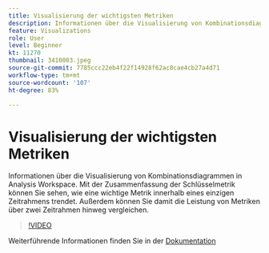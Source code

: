```yaml
---
title: Visualisierung der wichtigsten Metriken
description: Informationen über die Visualisierung von Kombinationsdiagrammen in Analysis Workspace. Mit der Zusammenfassung der Schlüsselmetrik können Sie sehen, wie eine wichtige Metrik innerhalb eines einzigen Zeitrahmens trendet. Außerdem können Sie damit die Leistung von Metriken über zwei Zeitrahmen hinweg vergleichen. (Sollte zwischen 60 und 160 Zeichen lang sein, beträgt aber 244 Zeichen)
feature: Visualizations
role: User
level: Beginner
kt: 11270
thumbnail: 3410003.jpeg
source-git-commit: 7785ccc22eb4f22f14928f62ac8cae4cb27a4d71
workflow-type: tm+mt
source-wordcount: '107'
ht-degree: 83%

---
```



# Visualisierung der wichtigsten Metriken

Informationen über die Visualisierung von Kombinationsdiagrammen in Analysis Workspace. Mit der Zusammenfassung der Schlüsselmetrik können Sie sehen, wie eine wichtige Metrik innerhalb eines einzigen Zeitrahmens trendet. Außerdem können Sie damit die Leistung von Metriken über zwei Zeitrahmen hinweg vergleichen.

>[!VIDEO](https://video.tv.adobe.com/v/3410003/?quality=12&learn=on)

Weiterführende Informationen finden Sie in der [Dokumentation](https://experienceleague.adobe.com/docs/analytics/analyze/analysis-workspace/visualizations/key-metric.html?lang=en)
